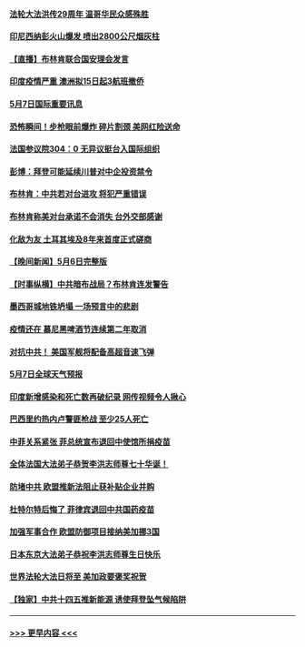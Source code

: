#### [法轮大法洪传29周年 温哥华民众感殊胜](../pages/prog202/a103112958.md?t=05072201) 
#### [印尼西纳彭火山爆发 喷出2800公尺烟灰柱](../pages/prog202/a103112932.md?t=05072201) 
#### [【直播】布林肯联合国安理会发言](../pages/prog202/a103112915.md?t=05072201) 
#### [印度疫情严重 澳洲拟15日起3航班撤侨](../pages/prog202/a103112809.md?t=05072201) 
#### [5月7日国际重要讯息](../pages/prog202/a103112781.md?t=05072201) 
#### [恐怖瞬间！步枪眼前爆炸 碎片割颈 美网红险送命](../pages/prog202/a103112740.md?t=05072201) 
#### [法国参议院304：0 无异议挺台入国际组织](../pages/prog202/a103112688.md?t=05072201) 
#### [彭博：拜登可能延续川普对中企投资禁令](../pages/prog202/a103112701.md?t=05072201) 
#### [布林肯：中共若对台进攻 将犯严重错误](../pages/prog202/a103112653.md?t=05072201) 
#### [布林肯称美对台承诺不会消失 台外交部感谢](../pages/prog202/a103111829.md?t=05072201) 
#### [化敌为友 土耳其埃及8年来首度正式磋商](../pages/prog202/a103112612.md?t=05072201) 
#### [【晚间新闻】5月6日完整版](../pages/prog202/a103112555.md?t=05072201) 
#### [【时事纵横】中共暗布战局？布林肯连发警告](../pages/prog202/a103112517.md?t=05072201) 
#### [墨西哥城地铁坍塌 一场预言中的悲剧](../pages/prog202/a103111679.md?t=05072201) 
#### [疫情还在 慕尼黑啤酒节连续第二年取消](../pages/prog202/a103110762.md?t=05072201) 
#### [对抗中共！ 美国军舰将配备高超音速飞弹](../pages/prog202/a103112006.md?t=05072201) 
#### [5月7日全球天气预报](../pages/prog202/a103112454.md?t=05072201) 
#### [印度新增感染和死亡数再破纪录 网传视频令人揪心](../pages/prog202/a103112342.md?t=05072201) 
#### [巴西里约热内卢警匪枪战 至少25人死亡](../pages/prog202/a103112412.md?t=05072201) 
#### [中菲关系紧张 菲总统宣布退回中使馆所捐疫苗](../pages/prog202/a103112325.md?t=05072201) 
#### [全体法国大法弟子恭贺李洪志师尊七十华诞！](../pages/prog202/a103112374.md?t=05072201) 
#### [防堵中共 欧盟推新法阻止获补贴企业并购](../pages/prog202/a103112326.md?t=05072201) 
#### [杜特尔特后悔了 菲律宾退回中共国药疫苗](../pages/prog202/a103112356.md?t=05072201) 
#### [加强军事合作 欧盟防御项目接纳美加挪3国](../pages/prog202/a103112134.md?t=05072201) 
#### [日本东京大法弟子恭祝李洪志师尊生日快乐](../pages/prog202/a103112305.md?t=05072201) 
#### [世界法轮大法日将至 美加政要褒奖祝贺](../pages/prog202/a103112218.md?t=05072201) 
#### [【独家】中共十四五推新能源 诱使拜登坠气候陷阱](../pages/prog202/a103112239.md?t=05072201) 

----
#### [ >>> 更早内容 <<< ](../indexes/prog202-earlier.md)
